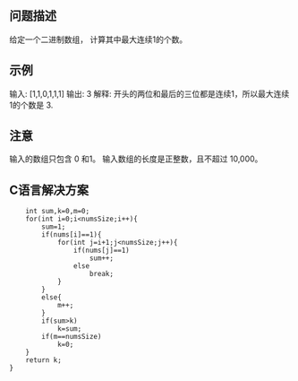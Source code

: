 问题描述
--------
给定一个二进制数组， 计算其中最大连续1的个数。

示例
--------
输入: [1,1,0,1,1,1]
输出: 3
解释: 开头的两位和最后的三位都是连续1，所以最大连续1的个数是 3.

注意
---------
输入的数组只包含 0 和1。
输入数组的长度是正整数，且不超过 10,000。

C语言解决方案
----------
```cint findMaxConsecutiveOnes(int* nums, int numsSize){
    int sum,k=0,m=0;
    for(int i=0;i<numsSize;i++){
        sum=1;
        if(nums[i]==1){
            for(int j=i+1;j<numsSize;j++){
                if(nums[j]==1)
                    sum++;
                else
                    break;
            }
        }
        else{
            m++;
        }
        if(sum>k)
            k=sum;
        if(m==numsSize)
            k=0;
    }
    return k;
}
```
